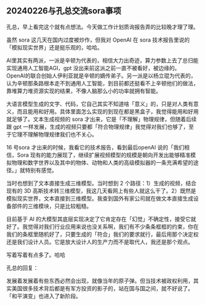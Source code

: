 ## 20240226与孔总交流sora事项

孔总，早上看完这个就有点想法。今天做工作计划质询报告弄的比较晚才理了理。

虽然 sora 这几天在国内过度被炒作，但我对 OpenAI 在 sora 技术报告里说的「模拟现实世界」还是挺乐观的，哈哈。

AI里其实有两派，一派是辛顿为代表的，相信大力出奇迹，算力参数上去了总归能实现通用人工智能AGI，gpt 没出来前这派之前一直不被看好，被边缘的。OpenAI的联合创始人伊利亚就是辛顿的嫡传弟子。另一派是以杨立琨为代表的，认为辛顿那条路根本走不到通用人工智能，到目前都还挺看不上辛顿他们的做法，靠堆算力堆资源实现的结果，不像人脑那么小的功率就拥有智能。

大语言模型生成的文字、代码，它自己其实不知道啥「意义」的，只是对人类有意义，而且能用和好用。具体里面怎么实现的到现在都是黑盒子，我觉得能用和好用就足够了。文本生成视频的 sora 才出来，它是「不理解」物理规律，但随着后续跟 gpt 一样发展，生成的视频只要都「符合物理规律」我觉得对我们也够了，至于它理不理解物理规律我们也不关心。

16 号sora 才出来的时候，我看它的技术报告，看到最后openAI 说的「我们相信，Sora 现有的能力展现了，继续扩展视频模型的规模是朝向开发出能够精准模拟物理和数字世界以及其中的物体、动物和人类的高级模拟器的一条充满希望的途径。」就特别有感觉。

当时也想到了文本直接生成三维模型。当时想到 2 个路径：1）生成的视频，结合现有的 3D 高斯技术转三维模型，我这几天看网上有些人就这么干了。2）既然是模拟现实世界，文本直接到三维模型。我查到国外有家公司就在做文本直接生成设备部件的三维模块，只是比较粗糙。

目前基于 AI 的大模型其底层实现决定了它肯定存在「幻觉」不确定性，接受它就好了。我觉得对我们行业应用来说也没关系啊，我们有不少条条框框的约束，你在我们的条框里随机好了，只要生成的「符合」我们的要求就行，最后用那个决定权还是我们设计人员。它是放大设计人的生产力而不是取代人，我还是那个观点。

写着写着有点多了。哈哈

孔总的回复：

发展着发展着有些东西必然会出现，就像当年的原子弹。但当技术被政权利用，其实美国很多技术背后都是有军方投资的影子的，站在国与国之间，就不好说了。「和平演变」也进入了新阶段。